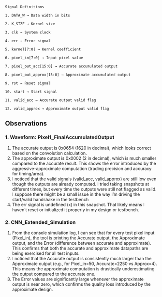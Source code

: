 ```
Signal Definitions

1. DATA_W → Data width in bits

2. K_SIZE → Kernel size

3. clk → System clock

4. err → Error signal

5. kernel[7:0] → Kernel coefficient

6. pixel_in[7:0] → Input pixel value

7. pixel_out_acc[15:0] → Accurate accumulated output

8. pixel_out_approx[15:0] → Approximate accumulated output

9. rst → Reset signal

10. start → Start signal

11. valid_acc → Accurate output valid flag

12. valid_approx → Approximate output valid flag

```


## Observations
### 1. Waveform: Pixel1_FinalAccumulatedOutput
1. The accurate output is 0x0654 (1620 in decimal), which looks correct based on the convolution calculation.
2. The approximate output is 0x0002 (2 in decimal), which is much smaller compared to the accurate result. This shows the error introduced by the aggressive-approximate computation (trading precision and accuracy for timing/area).
3. I noticed that the valid signals (valid_acc, valid_approx) are still low even though the outputs are already computed. I tried taking snapshots at different times, but every time the outputs were still not flagged as valid. I suppose there might be a small issue in the way I’m driving the start/valid handshake in the testbench
4. The err signal is undefined (x) in this snapshot. That likely means I haven’t reset or initialized it properly in my design or testbench.

### 2. CNN_Extended_Simulation
1. From the console simulation log, I can see that for every test pixel input (Pixel_in), the tool is printing the Accurate output, the Approximate output, and the Error (difference between accurate and approximate). This confirms that both the accurate and approximate datapaths are being exercised for all test inputs.
2. I noticed that the Accurate output is consistently much larger than the Approximate output (e.g., for Pixel_in=50, Accurate=2250 vs Approx=4). This means the approximate computation is drastically underestimating the output compared to the accurate one. 
3. The Error values are significantly large whenever the approximate output is near zero, which confirms the quality loss introduced by the approximate design.
